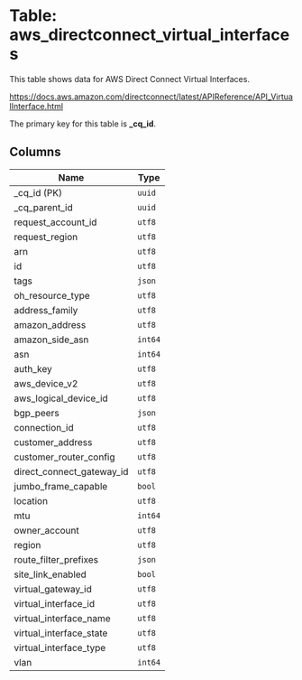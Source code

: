 # Table: aws_directconnect_virtual_interfaces

This table shows data for AWS Direct Connect Virtual Interfaces.

https://docs.aws.amazon.com/directconnect/latest/APIReference/API_VirtualInterface.html

The primary key for this table is **_cq_id**.

## Columns

| Name          | Type          |
| ------------- | ------------- |
|_cq_id (PK)|`uuid`|
|_cq_parent_id|`uuid`|
|request_account_id|`utf8`|
|request_region|`utf8`|
|arn|`utf8`|
|id|`utf8`|
|tags|`json`|
|oh_resource_type|`utf8`|
|address_family|`utf8`|
|amazon_address|`utf8`|
|amazon_side_asn|`int64`|
|asn|`int64`|
|auth_key|`utf8`|
|aws_device_v2|`utf8`|
|aws_logical_device_id|`utf8`|
|bgp_peers|`json`|
|connection_id|`utf8`|
|customer_address|`utf8`|
|customer_router_config|`utf8`|
|direct_connect_gateway_id|`utf8`|
|jumbo_frame_capable|`bool`|
|location|`utf8`|
|mtu|`int64`|
|owner_account|`utf8`|
|region|`utf8`|
|route_filter_prefixes|`json`|
|site_link_enabled|`bool`|
|virtual_gateway_id|`utf8`|
|virtual_interface_id|`utf8`|
|virtual_interface_name|`utf8`|
|virtual_interface_state|`utf8`|
|virtual_interface_type|`utf8`|
|vlan|`int64`|